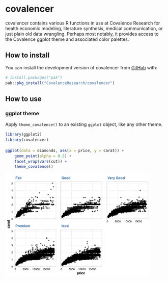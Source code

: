 
<!-- README.md is generated from README.Rmd. Please edit that file -->

# covalencer

<!-- badges: start -->
<!-- badges: end -->

covalencer contains various R functions in use at Covalence Research for
health economic modeling, literature synthesis, medical communication,
or just plain old data wrangling. Perhaps most notably, it provides
access to the Covalence ggplot theme and associated color palettes.

## How to install

You can install the development version of covalencer from
[GitHub](https://github.com/) with:

``` r
# install.packages("pak")
pak::pkg_install("CovalenceResearch/covalencer")
```

## How to use

### ggplot theme

Apply `theme_covalence()` to an existing `ggplot` object, like any other
theme.

``` r
library(ggplot2)
library(covalencer)

ggplot(data = diamonds, aes(x = price, y = carat)) +
    geom_point(alpha = 0.5) +
    facet_wrap(vars(cut)) +
    theme_covalence()
```

<img src="man/figures/README-example-1.png" width="90%" />
